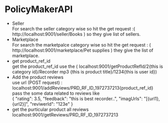 # PolicyMakerAPI
* Seller<br/>
  For search the seller category wise so hit the get request :( http://localhost:9001/seller/Books ) so they give list of sellers.<br/>
* Marketplace<br/>
  For search the marketpalce category wise so hit the get request : ( http://localhost:9001/marketplace/Pet supplies ) they give the list of marketplace.<br/>
* get product_ref_id<br/>
  get the product_ref_id use the ( localhost:9001/getProductRefId/2{this is category id}/Recorder mp3 {this is product title}/1234{this is user id})
* Add the product reviews <br/>
  use url (POST request) :  localhost:9001/addReviews/PRD_RF_ID_1972737213{product_ref_id}<br/>
  pass the some data related to reviews like <br/>
  {
    "rating": 3.5,
    "feedback": "this is best recorder..",
    "imagUrls": "[{url1},{url2}]",
    "reviwerId": "123e"
  }
* get the purticular product all reviews<br/>
  localhost:9001/getReviews/PRD_RF_ID_1972737213
